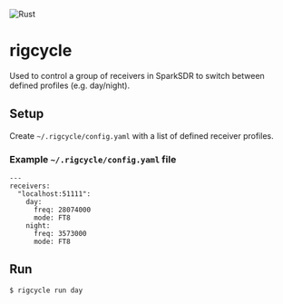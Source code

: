 ![Rust](https://github.com/nricciar/rigcycle/workflows/Rust/badge.svg)

# rigcycle

Used to control a group of receivers in SparkSDR to switch between defined profiles (e.g. day/night).

## Setup

Create `~/.rigcycle/config.yaml` with a list of defined receiver profiles.

### Example `~/.rigcycle/config.yaml` file

```
---
receivers:
  "localhost:51111":
    day:
      freq: 28074000
      mode: FT8
    night:
      freq: 3573000
      mode: FT8
```

## Run

```
$ rigcycle run day
```
